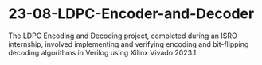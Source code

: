 # 23-08-LDPC-Encoder-and-Decoder
The LDPC Encoding and Decoding project, completed during an ISRO internship, involved implementing and verifying encoding and bit-flipping decoding algorithms in Verilog using Xilinx Vivado 2023.1.
